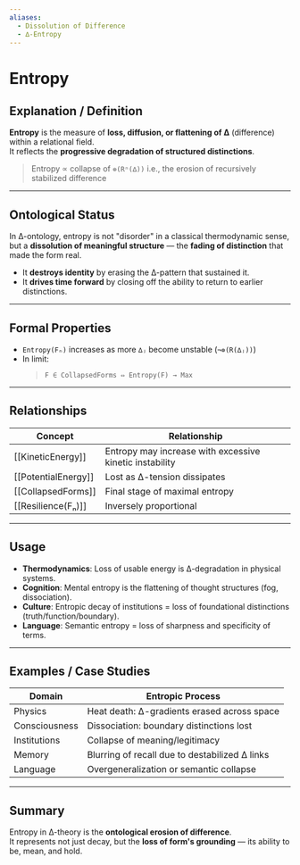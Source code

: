 ```yaml
---
aliases:
  - Dissolution of Difference
  - ∆-Entropy
---
```


# Entropy

## Explanation / Definition

**Entropy** is the measure of **loss, diffusion, or flattening of ∆** (difference) within a relational field.  
It reflects the **progressive degradation of structured distinctions**.

> Entropy ∝ collapse of `⊚(Rⁿ(∆))` i.e., the erosion of recursively stabilized difference

---

## Ontological Status

In ∆-ontology, entropy is not "disorder" in a classical thermodynamic sense, but a **dissolution of meaningful structure** — the **fading of distinction** that made the form real.

- It **destroys identity** by erasing the ∆-pattern that sustained it.
- It **drives time forward** by closing off the ability to return to earlier distinctions.

---

## Formal Properties

- `Entropy(Fₙ)` increases as more `∆ⱼ` become unstable (`¬⊚(R(∆ⱼ))`)
- In limit:  
  > `F ∈ CollapsedForms ⇔ Entropy(F) → Max`

---

## Relationships

| Concept            | Relationship                            |
| ------------------ | ---------------------------------------- |
| [[KineticEnergy]]     | Entropy may increase with excessive kinetic instability |
| [[PotentialEnergy]]   | Lost as ∆-tension dissipates           |
| [[CollapsedForms]]    | Final stage of maximal entropy         |
| [[Resilience(Fₙ)]]     | Inversely proportional                |

---

## Usage

- **Thermodynamics**: Loss of usable energy is ∆-degradation in physical systems.
- **Cognition**: Mental entropy is the flattening of thought structures (fog, dissociation).
- **Culture**: Entropic decay of institutions = loss of foundational distinctions (truth/function/boundary).
- **Language**: Semantic entropy = loss of sharpness and specificity of terms.

---

## Examples / Case Studies

| Domain         | Entropic Process                                   |
| -------------- | -------------------------------------------------- |
| Physics        | Heat death: ∆-gradients erased across space        |
| Consciousness  | Dissociation: boundary distinctions lost           |
| Institutions   | Collapse of meaning/legitimacy                     |
| Memory         | Blurring of recall due to destabilized ∆ links     |
| Language       | Overgeneralization or semantic collapse            |

---

## Summary

Entropy in ∆-theory is the **ontological erosion of difference**.  
It represents not just decay, but the **loss of form's grounding** — its ability to be, mean, and hold.
